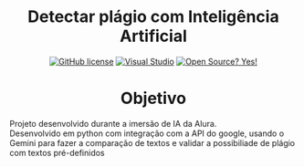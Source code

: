 <a id="readme-top"></a>

<h1 align="center"> 
 Detectar plágio com Inteligência Artificial
</h1>

<div align="center">

[![GitHub license](https://img.shields.io/github/license/Naereen/StrapDown.js.svg)](https://github.com/Naereen/StrapDown.js/blob/master/LICENSE)
[![Visual Studio](https://badgen.net/badge/icon/visualstudio?icon=visualstudio&label)](https://code.visualstudio.com/)
[![Open Source? Yes!](https://badgen.net/badge/Open%20Source%20%3F/Yes%21/blue?icon=github)]([https://github.com/Kaua-Felipe/github-api-interface](https://github.com/joaobatista235/Detectar-Plagio-Gemini))

</div>

<h1 align="center"> 
 Objetivo
</h1>

<div>
Projeto desenvolvido durante a imersão de IA da Alura.<br>
Desenvolvido em python com integração com a API do google, usando o Gemini para fazer a comparação de textos e validar a possibiliade de plágio com textos pré-definidos
</div>
